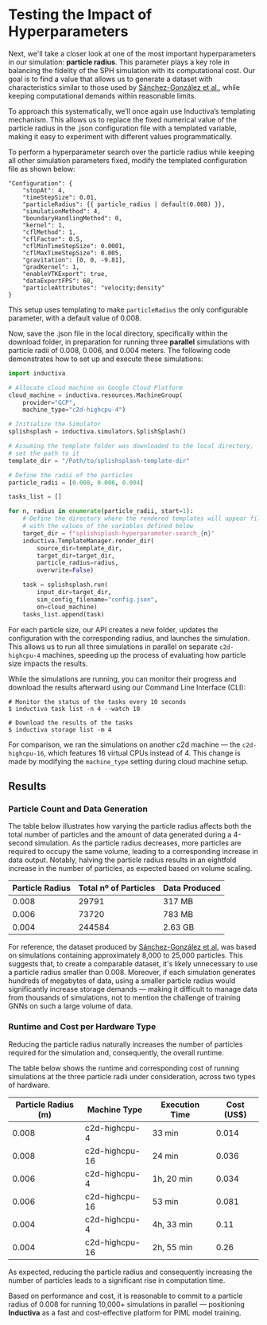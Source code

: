 # Testing the Impact of Hyperparameters
Next, we'll take a closer look at one of the most important hyperparameters in our simulation: **particle radius**. This parameter plays a key role in balancing the fidelity of the SPH simulation with its computational cost. Our goal is to find a value that allows us to generate a dataset with characteristics similar to those used by [Sánchez-González et al.](https://arxiv.org/abs/2002.09405), while keeping computational demands within reasonable limits.

To approach this systematically, we’ll once again use Inductiva’s templating mechanism. This allows us to replace the fixed numerical value of the particle radius in the .json configuration file with a templated variable, making it easy to experiment with different values programmatically.

To perform a hyperparameter search over the particle radius while keeping all other simulation parameters fixed, modify the templated configuration file as shown below:

```text
"Configuration": {
    "stopAt": 4,
    "timeStepSize": 0.01,
    "particleRadius": {{ particle_radius | default(0.008) }},
    "simulationMethod": 4,
    "boundaryHandlingMethod": 0,
    "kernel": 1,
    "cflMethod": 1,
    "cflFactor": 0.5,
    "cflMinTimeStepSize": 0.0001,
    "cflMaxTimeStepSize": 0.005,
    "gravitation": [0, 0, -9.81],
    "gradKernel": 1,
    "enableVTKExport": true,
    "dataExportFPS": 60,
    "particleAttributes": "velocity;density"
}
```

This setup uses templating to make `particleRadius` the only configurable parameter, with a default value of 0.008.

Now, save the .json file in the local directory, specifically within the download folder, in preparation for running three **parallel** simulations with particle radii of 0.008, 0.006, and 0.004 meters. The following code demonstrates how to set up and execute these simulations:

```python
import inductiva

# Allocate cloud machine on Google Cloud Platform
cloud_machine = inductiva.resources.MachineGroup(
    provider="GCP",
    machine_type="c2d-highcpu-4")

# Initialize the Simulator
splishsplash = inductiva.simulators.SplishSplash()

# Assuming the template folder was downloaded to the local directory,
# set the path to it
template_dir = "/Path/to/splishsplash-template-dir"

# Define the radii of the particles
particle_radii = [0.008, 0.006, 0.004]

tasks_list = []

for n, radius in enumerate(particle_radii, start=1):
    # Define the directory where the rendered templates will appear filled 
    # with the values of the variables defined below
    target_dir = f"splishsplash-hyperparameter-search_{n}"
    inductiva.TemplateManager.render_dir(
        source_dir=template_dir,
        target_dir=target_dir,
        particle_radius=radius,
        overwrite=False)

    task = splishsplash.run(
        input_dir=target_dir,
        sim_config_filename="config.json",
        on=cloud_machine)
    tasks_list.append(task)
```

For each particle size, our API creates a new folder, updates the configuration with the corresponding radius, and launches the 
simulation. This allows us to run all three simulations in parallel on separate `c2d-highcpu-4` machines, speeding up the process 
of evaluating how particle size impacts the results.

While the simulations are running, you can monitor their progress and download the results afterward using our Command Line Interface (CLI):

```
# Monitor the status of the tasks every 10 seconds
$ inductiva task list -n 4 --watch 10

# Download the results of the tasks
$ inductiva storage list -m 4
```

For comparison, we ran the simulations on another c2d machine — the `c2d-highcpu-16`, which features 16 virtual CPUs instead of 4. This change is made by modifying the `machine_type` setting during cloud machine setup.

## Results 

### Particle Count and Data Generation
The table below illustrates how varying the particle radius affects both the total number of particles and the amount of data generated during a 4-second simulation. As the particle radius decreases, more particles are required to occupy the same volume, leading to a corresponding increase in data output. Notably, halving the particle radius results in an eightfold increase in the number of particles, as expected based on volume scaling.

| Particle Radius | Total nº of Particles | Data Produced |
| --------------- | --------------------- | ------------- |
| 0.008           | 29791                 | 317 MB        |
| 0.006           | 73720                 | 783 MB        |
| 0.004           | 244584                | 2.63 GB       |

For reference, the dataset produced by [Sánchez-González et al.](https://arxiv.org/abs/2002.09405) was based on simulations 
containing approximately 8,000 to 25,000 particles. This suggests that, to create a comparable dataset, it's likely unnecessary to 
use a particle radius smaller than 0.008. Moreover, if each simulation generates hundreds of megabytes of data, using a smaller 
particle radius would significantly increase storage demands — making it difficult to manage data from thousands of simulations, not 
to mention the challenge of training GNNs on such a large volume of data.

### Runtime and Cost per Hardware Type
Reducing the particle radius naturally increases the number of particles required for the simulation and, consequently, the overall runtime.

The table below shows the runtime and corresponding cost of running simulations at the three particle radii under consideration, across two types of hardware.

| Particle Radius (m) | Machine Type    | Execution Time | Cost (US$) |
|---------------------|-----------------|----------------|------------|
| 0.008               | c2d-highcpu-4   | 33 min         | 0.014      | 
| 0.008               | c2d-highcpu-16  | 24 min         | 0.036      | 
| 0.006               | c2d-highcpu-4   | 1h, 20 min     | 0.034      | 
| 0.006               | c2d-highcpu-16  | 53 min         | 0.081      | 
| 0.004               | c2d-highcpu-4   | 4h, 33 min     | 0.11       | 
| 0.004               | c2d-highcpu-16  | 2h, 55 min     | 0.26       | 

As expected, reducing the particle radius and consequently increasing the number of particles leads to a significant rise in 
computation time.

Based on performance and cost, it is reasonable to commit to a particle radius of 0.008 for running 10,000+ simulations in parallel — positioning **Inductiva** as a fast and cost-effective platform for PIML model training.
